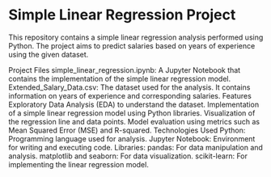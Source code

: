 # Simple Linear Regression Project
This repository contains a simple linear regression analysis performed using Python. The project aims to predict salaries based on years of experience using the given dataset.

Project Files
simple_linear_regression.ipynb: A Jupyter Notebook that contains the implementation of the simple linear regression model.
Extended_Salary_Data.csv: The dataset used for the analysis. It contains information on years of experience and corresponding salaries.
Features
Exploratory Data Analysis (EDA) to understand the dataset.
Implementation of a simple linear regression model using Python libraries.
Visualization of the regression line and data points.
Model evaluation using metrics such as Mean Squared Error (MSE) and R-squared.
Technologies Used
Python: Programming language used for analysis.
Jupyter Notebook: Environment for writing and executing code.
Libraries:
pandas: For data manipulation and analysis.
matplotlib and seaborn: For data visualization.
scikit-learn: For implementing the linear regression model.

